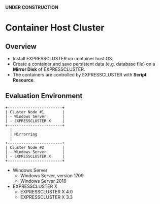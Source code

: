 **UNDER CONSTRUCTION**
# Container Host Cluster

## Overview
- Install EXPRESSCLUSTER on container host OS.
- Create a container and save persistent data (e.g. database file) on a **Mirror Disk** of EXPRESSCLUSTER.
- The containers are controlled by EXPRESSCLUSTER with **Script Resource**.

## Evaluation Environment
```
+------------------------+
| Cluster Node #1        |
| - Windows Server       |
| - EXPRESSCLUSTER X     |
+------------------------+
  |
  | Mirrorring
  |
+------------------------+
| Cluster Node #2        |
| - Windows Server       |
| - EXPRESSCLUSTER X     |
+------------------------+
```
- Windows Server
  - Windows Server, version 1709
  - Windows Server 2016
- EXPRESSCLUSTER X
  - EXPRESSCLUSTER X 4.0
  - EXPRESSCLUSTER X 3.3

